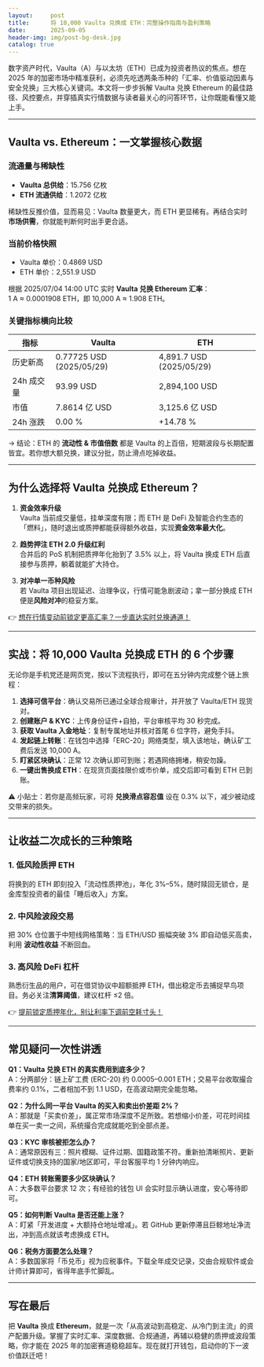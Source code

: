 ```yaml
---
layout:     post
title:      将 10,000 Vaulta 兑换成 ETH：完整操作指南与盈利策略
date:       2025-09-05
header-img: img/post-bg-desk.jpg
catalog: true
---
```


数字资产时代，Vaulta（A）与以太坊（ETH）已成为投资者热议的焦点。想在 2025 年的加密市场中精准获利，必须先吃透两条币种的「汇率、价值驱动因素与安全兑换」三大核心关键词。本文将一步步拆解 Vaulta 兑换 Ethereum 的最佳路径、风控要点，并穿插真实行情数据与读者最关心的问答环节，让你既能看懂又能上手。

---

## Vaulta vs. Ethereum：一文掌握核心数据

### 流通量与稀缺性  
- **Vaulta 总供给**：15.756 亿枚  
- **ETH 流通供给**：1.2072 亿枚  

稀缺性反推价值，显而易见：Vaulta 数量更大，而 ETH 更显稀有。再结合实时 **市场供需**，你就能判断何时出手更合适。

### 当前价格快照  
- Vaulta 单价：0.4869 USD  
- ETH 单价：2,551.9 USD  

根据 2025/07/04 14:00 UTC 实时 **Vaulta 兑换 Ethereum 汇率**：  
1 A ≈ 0.0001908 ETH，即 10,000 A ≈ 1.908 ETH。

### 关键指标横向比较  
| 指标 | Vaulta | ETH |
|---|---|---|
| 历史新高 | 0.77725 USD (2025/05/29) | 4,891.7 USD (2025/05/29) |
| 24h 成交量 | 93.99 USD | 2,894,100 USD |
| 市值 | 7.8614 亿 USD | 3,125.6 亿 USD |
| 24h 涨跌 | 0.00 % | +14.78 % |

→ 结论：ETH 的 **流动性 & 市值倍数** 都是 Vaulta 的上百倍，短期波段与长期配置皆宜。若你想大额兑换，建议分批，防止滑点吃掉收益。

---

## 为什么选择将 Vaulta 兑换成 Ethereum？

1. **资金效率升级**  
   Vaulta 当前成交量低，挂单深度有限；而 ETH 是 DeFi 及智能合约生态的「燃料」，随时退出或质押都能获得额外收益，实现**资金效率最大化**。

2. **趋势押注 ETH 2.0 升级红利**  
   合并后的 PoS 机制把质押年化抬到了 3.5% 以上，将 Vaulta 换成 ETH 后直接参与质押，躺着就能扩大持仓。

3. **对冲单一币种风险**  
   若 Vaulta 项目出现延迟、治理争议，行情可能急剧波动；拿一部分换成 ETH 便是**风险对冲**的稳妥方案。

👉 [想在行情变动前锁定更高汇率？一步直达实时兑换通道！](https://okxdog.com/)

---

## 实战：将 10,000 Vaulta 兑换成 ETH 的 6 个步骤

无论你是手机党还是网页党，按以下流程执行，即可在五分钟内完成整个链上旅程：

1. **选择可信平台**：确认交易所已通过全球合规审计，并开放了 Vaulta/ETH 现货对。  
2. **创建账户 & KYC**：上传身份证件+自拍，平台审核平均 30 秒完成。  
3. **获取 Vaulta 入金地址**：复制专属地址并核对首尾 6 位字符，避免手抖。  
4. **发起链上转账**：在钱包中选择「ERC-20」网络类型，填入该地址，确认矿工费后发送 10,000 A。  
5. **盯紧区块确认**：正常 12 次确认即可到账；若遇网络拥堵，稍安勿躁。  
6. **一键出售换成 ETH**：在现货页面挂限价或市价单，成交后即可看到 ETH 已到账。

⚠️ 小贴士：若你是高频玩家，可将 **兑换滑点容忍值** 设在 0.3% 以下，减少被动成交带来的损失。

---

## 让收益二次成长的三种策略

### 1. 低风险质押 ETH  
将换到的 ETH 即刻投入「流动性质押池」，年化 3%–5%，随时赎回无锁仓，是金库型投资者的最佳「睡后收入」方案。

### 2. 中风险波段交易  
把 30% 仓位置于中短线网格策略：当 ETH/USD 振幅突破 3% 即自动低买高卖，利用 **波动性收益** 不断回血。

### 3. 高风险 DeFi 杠杆  
熟悉衍生品的用户，可在借贷协议中超额抵押 ETH，借出稳定币去捕捉早鸟项目。务必关注**清算阈值**，建议杠杆 ≤2 倍。

👉 [提前锁定质押年化，别让利率下调前空耗寸头！](https://okxdog.com/)

---

## 常见疑问一次性讲透

**Q1：Vaulta 兑换 ETH 的真实费用到底多少？**  
A：分两部分：链上矿工费 (ERC-20) 约 0.0005–0.001 ETH；交易平台收取撮合费率约 0.1%，二者相加不到 1.1 USD，在高波动期完全能忽略。

**Q2：为什么同一平台 Vaulta 的买入和卖出价差距 2%？**  
A：那就是「买卖价差」，属正常市场深度不足所致。若想缩小价差，可花时间挂单在买一卖一之间，系统撮合完成就能吃到全部点差。

**Q3：KYC 审核被拒怎么办？**  
A：通常原因有三：照片模糊、证件过期、国籍政策不符。重新拍清晰照片、更新证件或切换支持的国家/地区即可，平台客服平均 1 分钟内响应。

**Q4：ETH 转账需要多少区块确认？**  
A：大多数平台要求 12 次；有经验的钱包 UI 会实时显示确认进度，安心等待即可。

**Q5：如何判断 Vaulta 是否还能上涨？**  
A：盯紧「开发进度 + 大额持仓地址增减」。若 GitHub 更新停滞且巨鲸地址净流出，冲到高点就该考虑换成 ETH。

**Q6：税务方面要怎么处理？**  
A：多数国家将「币兑币」视为应税事件。下载全年成交记录，交由合规软件或会计师计算即可，省得年底手忙脚乱。

---

## 写在最后

把 **Vaulta** 换成 **Ethereum**，就是一次「从高波动到高稳定、从冷门到主流」的资产配置升级。掌握了实时汇率、深度数据、合规通道，再辅以稳健的质押或波段策略，你才能在 2025 年的加密赛道稳稳超车。现在就打开钱包，启动你的下一波价值跃迁吧！